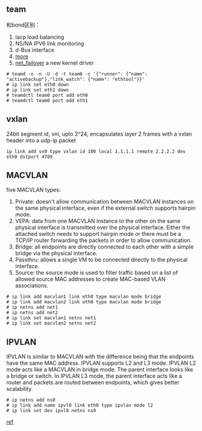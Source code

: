 ## team
和bond区别：
1. lacp load balancing
2. NS/NA IPV6 link monitoring
3. d-Bus interface
4. [more](https://github.com/jpirko/libteam/wiki/Bonding-vs.-Team-features)
5. [net_failover](https://www.kernel.org/doc/html/latest/networking/net_failover.html) a new kernel driver 
```shell
# teamd -o -n -U -d -t team0 -c '{"runner": {"name": "activebackup"},"link_watch": {"name": "ethtool"}}'
# ip link set eth0 down
# ip link set eth1 down
# teamdctl team0 port add eth0
# teamdctl team0 port add eth1
```

## vxlan

24bit segment id, vni, upto 2^24, encapsulates layer 2 frames with a vxlan header into a udp-ip packet 

```shell
ip link add vx0 type vxlan id 100 local 1.1.1.1 remote 2.2.2.2 dev eth0 dstport 4789
```

## MACVLAN

five MACVLAN types:
1. Private: doesn't allow communication between MACVLAN instances on the same physical interface, even if the external switch supports hairpin mode.
2. VEPA: data from one MACVLAN instance to the other on the same physical interface is transmitted over the physical interface. Either the attached switch needs to support hairpin mode or there must be a TCP/IP router forwarding the packets in order to allow communication.
3. Bridge: all endpoints are directly connected to each other with a simple bridge via the physical interface.
4. Passthru: allows a single VM to be connected directly to the physical interface.
5. Source: the source mode is used to filter traffic based on a list of allowed source MAC addresses to create MAC-based VLAN associations. 

```shell
# ip link add macvlan1 link eth0 type macvlan mode bridge
# ip link add macvlan2 link eth0 type macvlan mode bridge
# ip netns add net1
# ip netns add net2
# ip link set macvlan1 netns net1
# ip link set macvlan2 netns net2
```


## IPVLAN

IPVLAN is similar to MACVLAN with the difference being that the endpoints have the same MAC address.
IPVLAN supports L2 and L3 mode. IPVLAN L2 mode acts like a MACVLAN in bridge mode. The parent interface looks like a bridge or switch.
In IPVLAN L3 mode, the parent interface acts like a router and packets are routed between endpoints, which gives better scalability.

```shell
# ip netns add ns0
# ip link add name ipvl0 link eth0 type ipvlan mode l2
# ip link set dev ipvl0 netns ns0
```


[ref](https://developers.redhat.com/blog/2018/10/22/introduction-to-linux-interfaces-for-virtual-networking#dummy_interface)